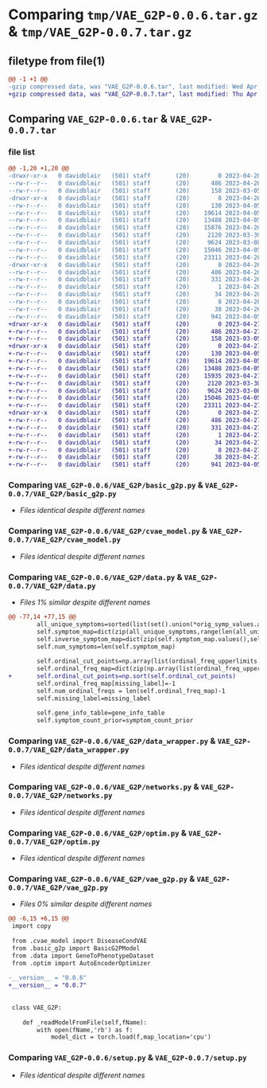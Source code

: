 # Comparing `tmp/VAE_G2P-0.0.6.tar.gz` & `tmp/VAE_G2P-0.0.7.tar.gz`

## filetype from file(1)

```diff
@@ -1 +1 @@
-gzip compressed data, was "VAE_G2P-0.0.6.tar", last modified: Wed Apr 26 05:32:33 2023, max compression
+gzip compressed data, was "VAE_G2P-0.0.7.tar", last modified: Thu Apr 27 17:28:54 2023, max compression
```

## Comparing `VAE_G2P-0.0.6.tar` & `VAE_G2P-0.0.7.tar`

### file list

```diff
@@ -1,20 +1,20 @@
-drwxr-xr-x   0 davidblair   (501) staff       (20)        0 2023-04-26 05:32:33.955181 VAE_G2P-0.0.6/
--rw-r--r--   0 davidblair   (501) staff       (20)      486 2023-04-26 05:32:33.955046 VAE_G2P-0.0.6/PKG-INFO
--rw-r--r--   0 davidblair   (501) staff       (20)      158 2023-03-05 01:23:50.000000 VAE_G2P-0.0.6/README.md
-drwxr-xr-x   0 davidblair   (501) staff       (20)        0 2023-04-26 05:32:33.953983 VAE_G2P-0.0.6/VAE_G2P/
--rw-r--r--   0 davidblair   (501) staff       (20)      130 2023-04-05 04:44:26.000000 VAE_G2P-0.0.6/VAE_G2P/__init__.py
--rw-r--r--   0 davidblair   (501) staff       (20)    19614 2023-04-05 04:47:05.000000 VAE_G2P-0.0.6/VAE_G2P/basic_g2p.py
--rw-r--r--   0 davidblair   (501) staff       (20)    13488 2023-04-05 04:47:18.000000 VAE_G2P-0.0.6/VAE_G2P/cvae_model.py
--rw-r--r--   0 davidblair   (501) staff       (20)    15876 2023-04-26 05:24:52.000000 VAE_G2P-0.0.6/VAE_G2P/data.py
--rw-r--r--   0 davidblair   (501) staff       (20)     2120 2023-03-30 02:16:44.000000 VAE_G2P-0.0.6/VAE_G2P/data_wrapper.py
--rw-r--r--   0 davidblair   (501) staff       (20)     9624 2023-03-08 05:48:31.000000 VAE_G2P-0.0.6/VAE_G2P/networks.py
--rw-r--r--   0 davidblair   (501) staff       (20)    15046 2023-04-05 04:47:50.000000 VAE_G2P-0.0.6/VAE_G2P/optim.py
--rw-r--r--   0 davidblair   (501) staff       (20)    23311 2023-04-26 05:29:45.000000 VAE_G2P-0.0.6/VAE_G2P/vae_g2p.py
-drwxr-xr-x   0 davidblair   (501) staff       (20)        0 2023-04-26 05:32:33.954870 VAE_G2P-0.0.6/VAE_G2P.egg-info/
--rw-r--r--   0 davidblair   (501) staff       (20)      486 2023-04-26 05:32:33.000000 VAE_G2P-0.0.6/VAE_G2P.egg-info/PKG-INFO
--rw-r--r--   0 davidblair   (501) staff       (20)      331 2023-04-26 05:32:33.000000 VAE_G2P-0.0.6/VAE_G2P.egg-info/SOURCES.txt
--rw-r--r--   0 davidblair   (501) staff       (20)        1 2023-04-26 05:32:33.000000 VAE_G2P-0.0.6/VAE_G2P.egg-info/dependency_links.txt
--rw-r--r--   0 davidblair   (501) staff       (20)       34 2023-04-26 05:32:33.000000 VAE_G2P-0.0.6/VAE_G2P.egg-info/requires.txt
--rw-r--r--   0 davidblair   (501) staff       (20)        8 2023-04-26 05:32:33.000000 VAE_G2P-0.0.6/VAE_G2P.egg-info/top_level.txt
--rw-r--r--   0 davidblair   (501) staff       (20)       38 2023-04-26 05:32:33.955218 VAE_G2P-0.0.6/setup.cfg
--rw-r--r--   0 davidblair   (501) staff       (20)      941 2023-04-05 04:37:12.000000 VAE_G2P-0.0.6/setup.py
+drwxr-xr-x   0 davidblair   (501) staff       (20)        0 2023-04-27 17:28:54.017745 VAE_G2P-0.0.7/
+-rw-r--r--   0 davidblair   (501) staff       (20)      486 2023-04-27 17:28:54.017614 VAE_G2P-0.0.7/PKG-INFO
+-rw-r--r--   0 davidblair   (501) staff       (20)      158 2023-03-05 01:23:50.000000 VAE_G2P-0.0.7/README.md
+drwxr-xr-x   0 davidblair   (501) staff       (20)        0 2023-04-27 17:28:54.016658 VAE_G2P-0.0.7/VAE_G2P/
+-rw-r--r--   0 davidblair   (501) staff       (20)      130 2023-04-05 04:44:26.000000 VAE_G2P-0.0.7/VAE_G2P/__init__.py
+-rw-r--r--   0 davidblair   (501) staff       (20)    19614 2023-04-05 04:47:05.000000 VAE_G2P-0.0.7/VAE_G2P/basic_g2p.py
+-rw-r--r--   0 davidblair   (501) staff       (20)    13488 2023-04-05 04:47:18.000000 VAE_G2P-0.0.7/VAE_G2P/cvae_model.py
+-rw-r--r--   0 davidblair   (501) staff       (20)    15935 2023-04-27 17:27:13.000000 VAE_G2P-0.0.7/VAE_G2P/data.py
+-rw-r--r--   0 davidblair   (501) staff       (20)     2120 2023-03-30 02:16:44.000000 VAE_G2P-0.0.7/VAE_G2P/data_wrapper.py
+-rw-r--r--   0 davidblair   (501) staff       (20)     9624 2023-03-08 05:48:31.000000 VAE_G2P-0.0.7/VAE_G2P/networks.py
+-rw-r--r--   0 davidblair   (501) staff       (20)    15046 2023-04-05 04:47:50.000000 VAE_G2P-0.0.7/VAE_G2P/optim.py
+-rw-r--r--   0 davidblair   (501) staff       (20)    23311 2023-04-27 17:23:49.000000 VAE_G2P-0.0.7/VAE_G2P/vae_g2p.py
+drwxr-xr-x   0 davidblair   (501) staff       (20)        0 2023-04-27 17:28:54.017441 VAE_G2P-0.0.7/VAE_G2P.egg-info/
+-rw-r--r--   0 davidblair   (501) staff       (20)      486 2023-04-27 17:28:53.000000 VAE_G2P-0.0.7/VAE_G2P.egg-info/PKG-INFO
+-rw-r--r--   0 davidblair   (501) staff       (20)      331 2023-04-27 17:28:53.000000 VAE_G2P-0.0.7/VAE_G2P.egg-info/SOURCES.txt
+-rw-r--r--   0 davidblair   (501) staff       (20)        1 2023-04-27 17:28:53.000000 VAE_G2P-0.0.7/VAE_G2P.egg-info/dependency_links.txt
+-rw-r--r--   0 davidblair   (501) staff       (20)       34 2023-04-27 17:28:53.000000 VAE_G2P-0.0.7/VAE_G2P.egg-info/requires.txt
+-rw-r--r--   0 davidblair   (501) staff       (20)        8 2023-04-27 17:28:53.000000 VAE_G2P-0.0.7/VAE_G2P.egg-info/top_level.txt
+-rw-r--r--   0 davidblair   (501) staff       (20)       38 2023-04-27 17:28:54.017783 VAE_G2P-0.0.7/setup.cfg
+-rw-r--r--   0 davidblair   (501) staff       (20)      941 2023-04-05 04:37:12.000000 VAE_G2P-0.0.7/setup.py
```

### Comparing `VAE_G2P-0.0.6/VAE_G2P/basic_g2p.py` & `VAE_G2P-0.0.7/VAE_G2P/basic_g2p.py`

 * *Files identical despite different names*

### Comparing `VAE_G2P-0.0.6/VAE_G2P/cvae_model.py` & `VAE_G2P-0.0.7/VAE_G2P/cvae_model.py`

 * *Files identical despite different names*

### Comparing `VAE_G2P-0.0.6/VAE_G2P/data.py` & `VAE_G2P-0.0.7/VAE_G2P/data.py`

 * *Files 1% similar despite different names*

```diff
@@ -77,14 +77,15 @@
 		all_unique_symptoms=sorted(list(set().union(*orig_symp_values.apply(lambda x:[y[0] for y in x]).values)))
 		self.symptom_map=dict(zip(all_unique_symptoms,range(len(all_unique_symptoms))))
 		self.inverse_symptom_map=dict(zip(self.symptom_map.values(),self.symptom_map.keys()))
 		self.num_symptoms=len(self.symptom_map)
 		
 		self.ordinal_cut_points=np.array(list(ordinal_freq_upperlimits.values()))
 		self.ordinal_freq_map=dict(zip(np.array(list(ordinal_freq_upperlimits.keys()))[np.argsort(self.ordinal_cut_points)],np.arange(self.ordinal_cut_points.shape[0])))
+		self.ordinal_cut_points=np.sort(self.ordinal_cut_points)
 		self.ordinal_freq_map[missing_label]=-1
 		self.num_ordinal_freqs = len(self.ordinal_freq_map)-1
 		self.missing_label=missing_label
 
 		self.gene_info_table=gene_info_table
 		self.symptom_count_prior=symptom_count_prior
```

### Comparing `VAE_G2P-0.0.6/VAE_G2P/data_wrapper.py` & `VAE_G2P-0.0.7/VAE_G2P/data_wrapper.py`

 * *Files identical despite different names*

### Comparing `VAE_G2P-0.0.6/VAE_G2P/networks.py` & `VAE_G2P-0.0.7/VAE_G2P/networks.py`

 * *Files identical despite different names*

### Comparing `VAE_G2P-0.0.6/VAE_G2P/optim.py` & `VAE_G2P-0.0.7/VAE_G2P/optim.py`

 * *Files identical despite different names*

### Comparing `VAE_G2P-0.0.6/VAE_G2P/vae_g2p.py` & `VAE_G2P-0.0.7/VAE_G2P/vae_g2p.py`

 * *Files 0% similar despite different names*

```diff
@@ -6,15 +6,15 @@
 import copy
 
 from .cvae_model import DiseaseCondVAE
 from .basic_g2p import BasicG2PModel
 from .data import GeneToPhenotypeDataset
 from .optim import AutoEncoderOptimizer
 
-__version__ = "0.0.6"
+__version__ = "0.0.7"
 
 
 class VAE_G2P:
 
 	def _readModelFromFile(self,fName):
 		with open(fName,'rb') as f:
 			model_dict = torch.load(f,map_location='cpu')
```

### Comparing `VAE_G2P-0.0.6/setup.py` & `VAE_G2P-0.0.7/setup.py`

 * *Files identical despite different names*

